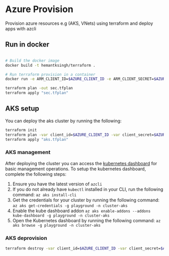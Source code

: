 # Azure Provision

Provision azure resources e.g (AKS, VNets) using terraform and deploy apps with azcli

## Run in docker
```sh

# Build the docker image
docker build -t hemantksingh/terraform .

# Run terraform provision in a container
docker run -e ARM_CLIENT_ID=$AZURE_CLIENT_ID -e ARM_CLIENT_SECRET=$AZURE_CLIENT_SECRET -e ARM_SUBSCRIPTION_ID=$AZURE_SUBSCRIPTION_ID -e ARM_TENANT_ID=$AZURE_TENANT_ID -it hemantksingh/terraform /bin/bash

terraform plan -out sec.tfplan
terraform apply "sec.tfplan"
```

## AKS setup

You can deploy the aks cluster by running the following:

```sh
terraform init
terraform plan -var client_id=$AZURE_CLIENT_ID -var client_secret=$AZURE_CLIENT_SECRET -out aks.tfplan
terraform apply "aks.tfplan"
```

### AKS management

After deploying the cluster you can access the [kubernetes dashboard](https://docs.microsoft.com/en-gb/azure/aks/kubernetes-dashboard) for basic management operations. To setup the kubernetes dashboard, complete the following steps:

1. Ensure you have the latest version of `azcli`
2. If you do not already have `kubectl` installed in your CLI, run the following command: `az aks install-cli`
3. Get the credentials for your cluster by running the following command: `az aks get-credentials -g playground -n cluster-aks`
4. Enable the kube dashboard addon `az aks enable-addons --addons kube-dashboard -g playground -n cluster-aks`
5. Open the Kubernetes dashboard by running the following command: `az aks browse -g playground -n cluster-aks`

### AKS deprovision

```sh
terraform destroy -var client_id=$AZURE_CLIENT_ID -var client_secret=$AZURE_CLIENT_SECRET
```
